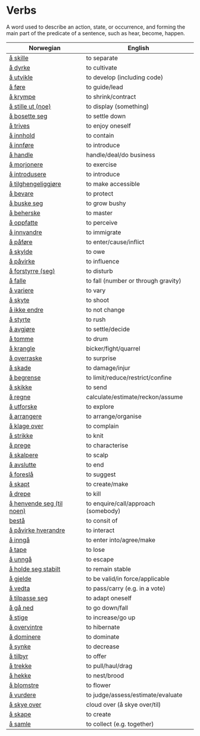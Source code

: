 # Verbs

A word used to describe an action, state, or occurrence, and forming the main part of the predicate of a sentence, such as hear, become, happen.

| Norwegian | English |
| --- | --- |
| [å skille](https://www.ordnett.no/search?language=no&phrase=å%20skille) | to separate |
| [å dyrke](https://www.ordnett.no/search?language=no&phrase=å%20dyrke) | to cultivate |
| [å utvikle](https://www.ordnett.no/search?language=no&phrase=å%20utvikle) | to develop (including code) |
| [å føre](https://www.ordnett.no/search?language=no&phrase=å%20føre) | to guide/lead |
| [å krympe](https://www.ordnett.no/search?language=no&phrase=å%20krympe) | to shrink/contract |
| [å stille ut (noe)](https://www.ordnett.no/search?language=no&phrase=å%20stille%20ut%20(noe)) | to display (something) |
| [å bosette seg](https://www.ordnett.no/search?language=no&phrase=å%20bosette%20seg) | to settle down |
| [å trives](https://www.ordnett.no/search?language=no&phrase=å%20trives) | to enjoy oneself |
| [å innhold](https://www.ordnett.no/search?language=no&phrase=å%20innhold) | to contain |
| [å innføre](https://www.ordnett.no/search?language=no&phrase=å%20innføre) | to introduce |
| [å handle](https://www.ordnett.no/search?language=no&phrase=å%20handle) | handle/deal/do business |
| [å morjonere](https://www.ordnett.no/search?language=no&phrase=å%20morjonere) | to exercise |
| [å introdusere](https://www.ordnett.no/search?language=no&phrase=å%20introdusere) | to introduce |
| [å tilghengeliggjøre](https://www.ordnett.no/search?language=no&phrase=å%20tilghengeliggjøre) | to make accessible |
| [å bevare](https://www.ordnett.no/search?language=no&phrase=å%20bevare) | to protect |
| [å buske seg](https://www.ordnett.no/search?language=no&phrase=å%20buske%20seg) | to grow bushy |
| [å beherske](https://www.ordnett.no/search?language=no&phrase=å%20beherske) | to master |
| [å oppfatte](https://www.ordnett.no/search?language=no&phrase=å%20oppfatte) | to perceive |
| [å innvandre](https://www.ordnett.no/search?language=no&phrase=å%20innvandre) | to immigrate |
| [å påføre](https://www.ordnett.no/search?language=no&phrase=å%20påføre) | to enter/cause/inflict |
| [å skylde](https://www.ordnett.no/search?language=no&phrase=å%20skylde) | to owe |
| [å påvirke](https://www.ordnett.no/search?language=no&phrase=å%20påvirke) | to influence |
| [å forstyrre (seg)](https://www.ordnett.no/search?language=no&phrase=å%20forstyrre%20(seg)) | to disturb |
| [å falle](https://www.ordnett.no/search?language=no&phrase=å%20falle) | to fall (number or through gravity) |
| [å variere](https://www.ordnett.no/search?language=no&phrase=å%20variere) | to vary |
| [å skyte](https://www.ordnett.no/search?language=no&phrase=å%20skyte) | to shoot |
| [å ikke endre](https://www.ordnett.no/search?language=no&phrase=å%20ikke%20endre) | to not change |
| [å styrte](https://www.ordnett.no/search?language=no&phrase=å%20styrte) | to rush |
| [å avgjøre](https://www.ordnett.no/search?language=no&phrase=å%20avgjøre) | to settle/decide |
| [å tomme](https://www.ordnett.no/search?language=no&phrase=å%20tomme) | to drum |
| [å krangle](https://www.ordnett.no/search?language=no&phrase=å%20krangle) | bicker/fight/quarrel |
| [å overraske](https://www.ordnett.no/search?language=no&phrase=å%20overraske) | to surprise |
| [å skade](https://www.ordnett.no/search?language=no&phrase=å%20skade) | to damage/injur |
| [å begrense](https://www.ordnett.no/search?language=no&phrase=å%20begrense) | to limit/reduce/restrict/confine |
| [å skikke](https://www.ordnett.no/search?language=no&phrase=å%20skikke) | to send |
| [å regne](https://www.ordnett.no/search?language=no&phrase=å%20regne) | calculate/estimate/reckon/assume |
| [å utforske](https://www.ordnett.no/search?language=no&phrase=å%20utforske) | to explore |
| [å arrangere](https://www.ordnett.no/search?language=no&phrase=å%20arrangere) | to arrange/organise |
| [å klage over](https://www.ordnett.no/search?language=no&phrase=å%20klage%20over) | to complain |
| [å strikke](https://www.ordnett.no/search?language=no&phrase=å%20strikke) | to knit |
| [å prege](https://www.ordnett.no/search?language=no&phrase=å%20prege) | to characterise |
| [å skalpere](https://www.ordnett.no/search?language=no&phrase=å%20skalpere) | to scalp |
| [å avslutte](https://www.ordnett.no/search?language=no&phrase=å%20avslutte) | to end |
| [å foreslå](https://www.ordnett.no/search?language=no&phrase=å%20foreslå) | to suggest |
| [å skapt](https://www.ordnett.no/search?language=no&phrase=å%20skapt) | to create/make |
| [å drepe](https://www.ordnett.no/search?language=no&phrase=å%20drepe) | to kill |
| [å henvende seg (til noen)](https://www.ordnett.no/search?language=no&phrase=å%20henvende%20seg%20(til%20noen)) | to enquire/call/approach (somebody) |
| [bestå](https://www.ordnett.no/search?language=no&phrase=bestå) | to consit of |
| [å påvirke hverandre](https://www.ordnett.no/search?language=no&phrase=å%20påvirke%20hverandre) | to interact |
| [å inngå](https://www.ordnett.no/search?language=no&phrase=å%20inngå) | to enter into/agree/make |
| [å tape](https://www.ordnett.no/search?language=no&phrase=å%20tape) | to lose |
| [å unngå](https://www.ordnett.no/search?language=no&phrase=å%20unngå) | to escape |
| [å holde seg stabilt](https://www.ordnett.no/search?language=no&phrase=å%20holde%20seg%20stabilt) | to remain stable |
| [å gjelde](https://www.ordnett.no/search?language=no&phrase=å%20gjelde) | to be valid/in force/applicable |
| [å vedta](https://www.ordnett.no/search?language=no&phrase=å%20vedta) | to pass/carry (e.g. in a vote) |
| [å tilpasse seg](https://www.ordnett.no/search?language=no&phrase=å%20tilpasse%20seg) | to adapt oneself |
| [å gå ned](https://www.ordnett.no/search?language=no&phrase=å%20gå%20ned) | to go down/fall |
| [å stige](https://www.ordnett.no/search?language=no&phrase=å%20stige) | to increase/go up |
| [å overvintre](https://www.ordnett.no/search?language=no&phrase=å%20overvintre) | to hibernate |
| [å dominere](https://www.ordnett.no/search?language=no&phrase=å%20dominere) | to dominate |
| [å synke](https://www.ordnett.no/search?language=no&phrase=å%20synke) | to decrease |
| [å tilbyr](https://www.ordnett.no/search?language=no&phrase=å%20tilbyr) | to offer |
| [å trekke](https://www.ordnett.no/search?language=no&phrase=å%20trekke) | to pull/haul/drag |
| [å hekke](https://www.ordnett.no/search?language=no&phrase=å%20hekke) | to nest/brood |
| [å blomstre](https://www.ordnett.no/search?language=no&phrase=å%20blomstre) | to flower |
| [å vurdere](https://www.ordnett.no/search?language=no&phrase=å%20vurdere) | to judge/assess/estimate/evaluate |
| [å skye over](https://www.ordnett.no/search?language=no&phrase=å%20skye%20over) | cloud over (å skye over/til) |
| [å skape](https://www.ordnett.no/search?language=no&phrase=å%20skape) | to create |
| [å samle](https://www.ordnett.no/search?language=no&phrase=å%20samle) | to collect (e.g. together) |

